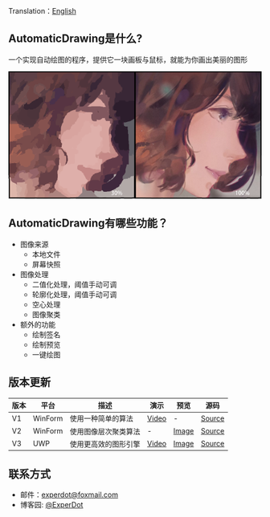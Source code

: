 Translation：[English](./README.md)

## AutomaticDrawing是什么?
一个实现自动绘图的程序，提供它一块画板与鼠标，就能为你画出美丽的图形

![Preview](Documentation/Image/Preview.png)

## AutomaticDrawing有哪些功能？

* 图像来源
    *  本地文件
    *  屏幕快照   
* 图像处理
    *  二值化处理，阈值手动可调
    *  轮廓化处理，阈值手动可调
    *  空心处理
    *  图像聚类
* 额外的功能
    *  绘制签名
    *  绘制预览
    *  一键绘图  

## 版本更新

| 版本    | 平台 | 描述                    | 演示                                               | 预览                                       | 源码
|---------|----------|--------------------|-----------------------------------------------------|------------------------------------------|-------------------------------------------------------------|
| V1      | WinForm  | 使用一种简单的算法   | [Video](https://www.bilibili.com/video/av11418289/) | -                                        | [Source](AutomaticDrawing.Recognition.FastAI/)              |
| V2      | WinForm  | 使用图像层次聚类算法 | -                                                   | [Image](Documentation/Image/Preview.png) | [Source](AutomaticDrawing.Recognition.Clustering/)          |
| V3      | UWP      | 使用更高效的图形引擎 | [Video](https://www.bilibili.com/video/av5973458/)  | [Image](Documentation/Image/Compare.png) | [Source](https://github.com/experdot/ExperDot.EDGameEngine) |

## 联系方式
* 邮件：experdot@foxmail.com
* 博客园: [@ExperDot](http://www.cnblogs.com/experdot/)

